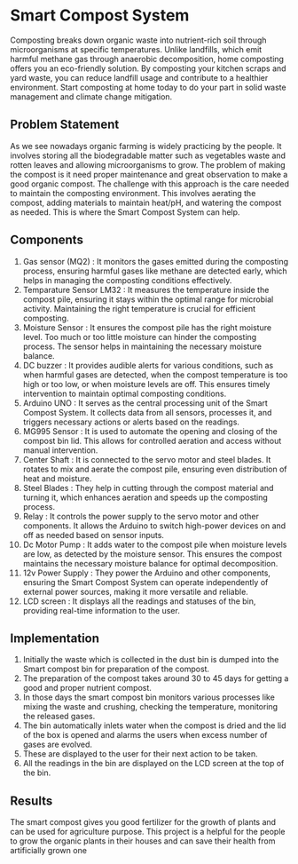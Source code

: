 # Smart Compost System

Composting breaks down organic waste into nutrient-rich soil through microorganisms at specific temperatures. Unlike landfills, which emit harmful methane gas through anaerobic decomposition, home composting offers you an eco-friendly solution. By composting your kitchen scraps and yard waste, you can reduce landfill usage and contribute to a healthier environment. Start composting at home today to do your part in solid waste management and climate change mitigation.

## Problem Statement

As we see nowadays organic farming is widely practicing by the people. It involves storing all the biodegradable matter such as vegetables waste and rotten leaves and allowing microorganisms to grow. The problem of making the compost is it need proper maintenance and great observation to make a good organic compost. The challenge with this approach is the care needed to maintain the composting environment. This involves aerating the compost, adding materials to maintain heat/pH, and watering the compost as needed. This is where the Smart Compost System can  help.

## Components
1. Gas sensor (MQ2) : It monitors the gases emitted during the composting process, ensuring harmful gases like methane are detected early, which helps in managing the composting conditions effectively.
2. Temparature Sensor LM32 : It measures the temperature inside the compost pile, ensuring it stays within the optimal range for microbial activity. Maintaining the right temperature is crucial for efficient composting.
3. Moisture Sensor : It ensures the compost pile has the right moisture level. Too much or too little moisture can hinder the composting process. The sensor helps in maintaining the necessary moisture balance.
4. DC buzzer : It provides audible alerts for various conditions, such as when harmful gases are detected, when the compost temperature is too high or too low, or when moisture levels are off. This ensures timely intervention to maintain optimal composting conditions.
5. Arduino UNO : It serves as the central processing unit of the Smart Compost System. It collects data from all sensors, processes it, and triggers necessary actions or alerts based on the readings.
6. MG995 Sensor :  It is used to automate the opening and closing of the compost bin lid. This allows for controlled aeration and access without manual intervention.
7. Center Shaft : It is connected to the servo motor and steel blades. It rotates to mix and aerate the compost pile, ensuring even distribution of heat and moisture.
8. Steel Blades : They help in cutting through the compost material and turning it, which enhances aeration and speeds up the composting process.
9. Relay :  It controls the power supply to the servo motor and other components. It allows the Arduino to switch high-power devices on and off as needed based on sensor inputs.
10. Dc Motor Pump : It adds water to the compost pile when moisture levels are low, as detected by the moisture sensor. This ensures the compost maintains the necessary moisture balance for optimal decomposition.
11. 12v Power Supply :  They power the Arduino and other components, ensuring the Smart Compost System can operate independently of external power sources, making it more versatile and reliable.
12. LCD screen : It displays all the readings and statuses of the bin, providing real-time information to the user.


## Implementation
 
1.	Initially the waste which is collected in the dust bin is dumped into the Smart compost bin for preparation of the compost.
2.	The preparation of the compost takes around 30 to 45 days for getting a good and proper nutrient compost.
3.	In those days the smart compost bin monitors various processes like mixing the waste and crushing, checking the temperature, monitoring the released gases.
4.	The bin automatically inlets water when the compost is dried and the lid of the box is opened and alarms the users when excess number of gases are evolved.
5.	These are displayed to the user for their next action to be taken.
6.	All the readings in the bin are displayed on the LCD screen at the top of the bin.

## Results

The smart compost gives you good fertilizer for the growth of plants and can be used for agriculture purpose. This project is a helpful for the people to grow the organic plants in their houses and can save their health from artificially grown one

   
